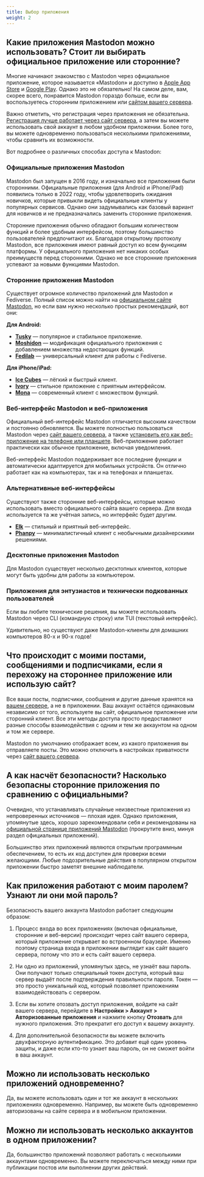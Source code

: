 ```yaml
---
title: Выбор приложения
weight: 2
---
```


## Какие приложения Mastodon можно использовать? Стоит ли выбирать официальное приложение или сторонние?

Многие начинают знакомство с Mastodon через официальное приложение, которое
называется «Mastodon» и доступно в [Apple App Store] и [Google Play].
Однако это не обязательно! На самом деле, вам, скорее всего, понравится Mastodon
гораздо больше, если вы воспользуетесь сторонним приложением или
[сайтом вашего сервера][сайт вашего сервера].

[сайт вашего сервера]: /quick-start/using-server-site

[Apple App Store]: https://apps.apple.com/app/id1571998974
[Google Play]: https://play.google.com/store/apps/details?id=org.joinmastodon.android

Важно отметить, что регистрация через приложения не обязательна.
[Регистрация лучше работает через сайт сервера][вашем сервере], а затем вы
можете использовать свой аккаунт в любом удобном приложении. Более того, вы
можете одновременно пользоваться несколькими приложениями, чтобы сравнить их
возможности.

Вот подробнее о различных способах доступа к Mastodon:

### Официальные приложения Mastodon

Mastodon был запущен в 2016 году, и изначально все приложения были сторонними. Официальные приложения (для Android и iPhone/iPad) появились только в 2022 году, чтобы удовлетворить ожидания новичков, которые привыкли видеть официальные клиенты у популярных сервисов. Однако они задумывались как базовый вариант для новичков и не предназначались заменить сторонние приложения.

Сторонние приложения обычно обладают большим количеством функций и более удобным интерфейсом, поэтому большинство пользователей предпочитают их. Благодаря открытому протоколу Mastodon, все приложения имеют равный доступ ко всем функциям платформы. У официального приложения нет никаких особых преимуществ перед сторонними.
Однако не все сторонние приложения успевают за новыми функциями Mastodon.

### Сторонние приложения Mastodon

Существует огромное количество приложений для Mastodon и Fediverse. Полный
список можно найти на [официальном сайте Mastodon](https://joinmastodon.org/ru/apps),
но если вам нужно несколько простых рекомендаций, вот они:

**Для Android:**
- [**Tusky**](https://play.google.com/store/apps/details?id=com.keylesspalace.tusky) — популярное и стабильное приложение.
- [**Moshidon**](https://play.google.com/store/apps/details?id=org.joinmastodon.android.moshinda) — модификация официального приложения с добавлением множества недостающих функций.
- [**Fedilab**](https://play.google.com/store/apps/details?id=app.fedilab.android) — универсальный клиент для работы с Fediverse.

**Для iPhone/iPad:**
- [**Ice Cubes**](https://apps.apple.com/app/ice-cubes-for-mastodon/id6444915884) — лёгкий и быстрый клиент.
- [**Ivory**](https://apps.apple.com/app/ivory-for-mastodon-by-tapbots/id6444602274) — стильное приложение с приятным интерфейсом.
- [**Mona**](https://apps.apple.com/app/mona-for-mastodon/id1659154653) — современный клиент с множеством функций.

### Веб-интерфейс Mastodon и веб-приложения

Официальный веб-интерфейс Mastodon отличается высоким качеством и постоянно
обновляется. Вы можете полностью пользоваться Mastodon через [сайт вашего сервера],
а также [установить его как веб-приложение на телефоне или планшете](/quick-start/using-web-app).
Веб-приложение работает практически как обычное приложение, включая уведомления.

Веб-интерфейс Mastodon поддерживает все последние функции и автоматически адаптируется для мобильных устройств. Он отлично работает как на компьютерах, так и на телефонах и планшетах.

### Альтернативные веб-интерфейсы

Существуют также сторонние веб-интерфейсы, которые можно использовать вместо официального сайта вашего сервера. Для входа используется та же учётная запись, но интерфейс будет другим.

- [**Elk**](https://elk.zone) — стильный и приятный веб-интерфейс.
- [**Phanpy**](https://phanpy.social) — минималистичный клиент с необычными дизайнерскими решениями.

### Десктопные приложения Mastodon

Для Mastodon существует несколько десктопных клиентов<!--(todo: добавить ссылку)-->, которые могут быть удобны для работы за компьютером.

### Приложения для энтузиастов и технически подкованных пользователей

Если вы любите технические решения, вы можете использовать Mastodon через CLI (командную строку) или TUI (текстовый интерфейс)<!--(todo: добавить ссылку)-->.

Удивительно, но существуют даже Mastodon-клиенты для домашних компьютеров 80-х и 90-х годов!<!--(todo: добавить ссылку)-->

## Что происходит с моими постами, сообщениями и подписчиками, если я перехожу на стороннее приложение или использую сайт?

Все ваши посты, подписчики, сообщения и другие данные хранятся на [вашем сервере],
а не в приложении. Ваш аккаунт остаётся одинаковым независимо от того,
используете вы сайт, официальное приложение или сторонний клиент. Все эти методы
доступа просто предоставляют разные способы взаимодействия с одним и тем же
аккаунтом на одном и том же сервере.

[вашем сервере]: /quick-start/choose-a-server

Mastodon по умолчанию отображает всем, из какого приложения вы отправляете посты.
Это можно отключить в настройках приватности через [сайт вашего сервера].

## А как насчёт безопасности? Насколько безопасны сторонние приложения по сравнению с официальными?

Очевидно, что устанавливать случайные неизвестные приложения из непроверенных источников — плохая идея. Однако приложения, упомянутые здесь, хорошо зарекомендовали себя и рекомендованы на [официальной странице приложений Mastodon](https://joinmastodon.org/ru/apps) (прокрутите вниз, минуя раздел официальных приложений).

Большинство этих приложений являются открытым программным обеспечением, то есть их код доступен для проверки всеми желающими. Любые подозрительные действия в популярном открытом приложении быстро заметят внешние наблюдатели.

## Как приложения работают с моим паролем? Узнают ли они мой пароль?

Безопасность вашего аккаунта Mastodon работает следующим образом:

1. Процесс входа во всех приложениях (включая официальные, сторонние и веб-версии) происходит через сайт вашего сервера, который приложение открывает во встроенном браузере. Именно поэтому страница входа в приложении выглядит как сайт вашего сервера, потому что это и есть сайт вашего сервера.

2. Ни одно из приложений, упомянутых здесь, не узнаёт ваш пароль. Они получают только специальный токен доступа, который ваш сервер выдаёт после подтверждения правильности пароля. Токен — это просто уникальный код, который позволяет приложениям взаимодействовать с сервером.

3. Если вы хотите отозвать доступ приложения, войдите на сайт вашего сервера, перейдите в **Настройки > Аккаунт > Авторизованные приложения** и нажмите кнопку **Отозвать** для нужного приложения. Это прекратит его доступ к вашему аккаунту.

4. Для дополнительной безопасности вы можете включить двухфакторную аутентификацию. Это добавит ещё один уровень защиты, и даже если кто-то узнает ваш пароль, он не сможет войти в ваш аккаунт.

## Можно ли использовать несколько приложений одновременно?

Да, вы можете использовать один и тот же аккаунт в нескольких приложениях одновременно. Например, вы можете быть одновременно авторизованы на сайте сервера и в мобильном приложении.

## Можно ли использовать несколько аккаунтов в одном приложении?

Да, большинство приложений позволяют работать с несколькими аккаунтами одновременно. Вы можете переключаться между ними при публикации постов или выполнении других действий.